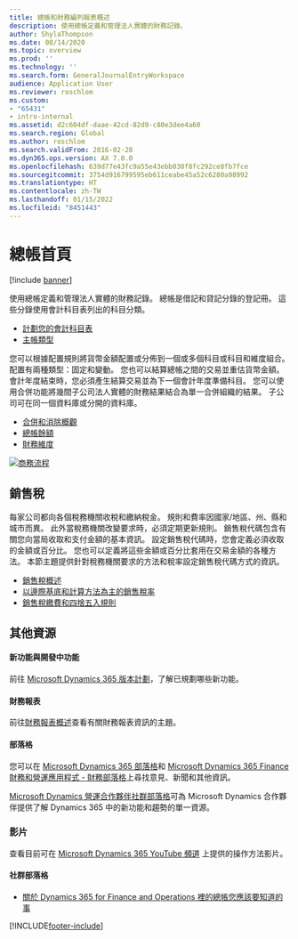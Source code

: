 ```yaml
---
title: 總帳和財務編列報表概述
description: 使用總帳定義和管理法人實體的財務記錄。
author: ShylaThompson
ms.date: 08/14/2020
ms.topic: overview
ms.prod: ''
ms.technology: ''
ms.search.form: GeneralJournalEntryWorkspace
audience: Application User
ms.reviewer: roschlom
ms.custom:
- "65431"
- intro-internal
ms.assetid: d2c604df-daae-42cd-82d9-c80e3dee4a60
ms.search.region: Global
ms.author: roschlom
ms.search.validFrom: 2016-02-28
ms.dyn365.ops.version: AX 7.0.0
ms.openlocfilehash: 639d77e43fc9a55e43ebb030f8fc292ce8fb7fce
ms.sourcegitcommit: 3754d916799595eb611ceabe45a52c6280a98992
ms.translationtype: HT
ms.contentlocale: zh-TW
ms.lasthandoff: 01/15/2022
ms.locfileid: "8451443"
---
```

# <a name="general-ledger-home-page"></a>總帳首頁

[!include [banner](../includes/banner.md)]

使用總帳定義和管理法人實體的財務記錄。 總帳是借記和貸記分錄的登記冊。 這些分錄使用會計科目表列出的科目分類。 

 - [計劃您的會計科目表](plan-chart-of-accounts.md)
 - [主帳類型](main-account-types.md)

您可以根據配置規則將貨幣金額配置或分佈到一個或多個科目或科目和維度組合。 配置有兩種類型：固定和變動。 您也可以結算總帳之間的交易並重估貨幣金額。 會計年度結束時，您必須產生結算交易並為下一個會計年度準備科目。 您可以使用合併功能將幾間子公司法人實體的財務結果結合為單一合併組織的結果。 子公司可在同一個資料庫或分開的資料庫。

- [合併和消除概觀](../budgeting/consolidation-elimination-overview.md)
- [總帳餘額](general-ledger-account-balances.md)
- [財務維度](financial-dimensions.md)

[![商務流程](./media/GL-process.PNG)](./media/GL-process.PNG)

## <a name="sales-tax"></a>銷售稅
每家公司都向各個稅務機關收稅和繳納稅金。 規則和費率因國家/地區、州、縣和城市而異。
此外當稅務機關改變要求時，必須定期更新規則。 銷售稅代碼包含有關您向當局收取和支付金額的基本資訊。 設定銷售稅代碼時，您會定義必須收取的金額或百分比。 您也可以定義將這些金額或百分比套用在交易金額的各種方法。 本節主題提供針對稅務機關要求的方法和稅率設定銷售稅代碼方式的資訊。

 - [銷售稅概述](indirect-taxes-overview.md)
 - [以邊際基底和計算方法為主的銷售稅率](marginal-base-field.md)
 - [銷售稅繳費和四捨五入規則](round-sales-tax-payments.md)


## <a name="additional-resources"></a>其他資源

#### <a name="whats-new-and-in-development"></a>新功能與開發中功能

前往 [Microsoft Dynamics 365 版本計劃](/dynamics365/release-plans/)，了解已規劃哪些新功能。 

#### <a name="financial-reporting"></a>財務報表
前往[財務報表概述](../../fin-ops-core/dev-itpro/analytics/financial-reporting-intro.md)查看有關財務報表資訊的主題。

#### <a name="blogs"></a>部落格

您可以在 [Microsoft Dynamics 365 部落格](https://community.dynamics.com/b/msftdynamicsblog?c=Enterprise)和 [Microsoft Dynamics 365 Finance 財務和營運應用程式 - 財務部落格](https://community.dynamics.com/365/financeandoperations/b/financials)上尋找意見、新聞和其他資訊。

[Microsoft Dynamics 營運合作夥伴社群部落格](https://community.dynamics.com/partner/b/operationspartnercommunityblog)可為 Microsoft Dynamics 合作夥伴提供了解 Dynamics 365 中的新功能和趨勢的單一資源。

### <a name="videos"></a>影片

查看目前可在 [Microsoft Dynamics 365 YouTube 頻道](https://www.youtube.com/channel/UCJGCg4rB3QSs8y_1FquelBQ) 上提供的操作方法影片。

#### <a name="community-blogs"></a>社群部落格

- [關於 Dynamics 365 for Finance and Operations 裡的總帳您應該要知道的事](https://financefunction.tech/2018/04/29/what-you-should-know-about-ledger-in-dynamics-365-for-finance-and-operations)



[!INCLUDE[footer-include](../../includes/footer-banner.md)]
